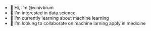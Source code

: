 - 👋 Hi, I’m @vinivbrum
- 👀 I’m interested in data science
- 🌱 I’m currently learning about machine learning 
- 💞️ I’m looking to collaborate on machine larning apply in medicine
